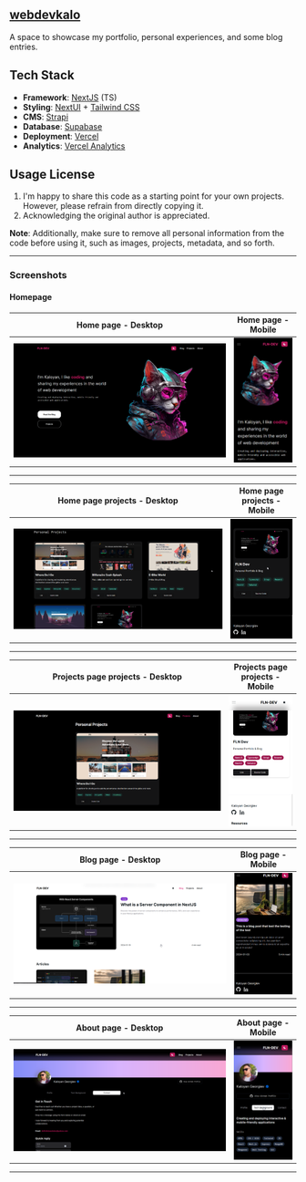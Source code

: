 ## [webdevkalo](https://webdevkalo.vercel.app/)

A space to showcase my portfolio, personal experiences, and some blog entries.

## Tech Stack

- **Framework**: [NextJS](https://nextjs.org/) (TS)
- **Styling**: [NextUI](https://nextui.org/) + [Tailwind CSS](https://tailwindcss.com/)
- **CMS**: [Strapi](https://github.com/flnx/flnDev-cms/)
- **Database**: [Supabase](https://supabase.com/)
- **Deployment**: [Vercel](https://vercel.com/)
- **Analytics**: [Vercel Analytics](https://vercel.com/analytics)

## Usage License

1. I'm happy to share this code as a starting point for your own projects. However, please refrain from directly copying it.
2. Acknowledging the original author is appreciated.

**Note**: Additionally, make sure to remove all personal information from the code before using it, such as images, projects, metadata, and so forth.

---

### Screenshots

#### Homepage

|         Home page - Desktop         |         Home page - Mobile         |
| :---------------------------------: | :--------------------------------: |
| ![](./screenshots/home-desktop.png) | ![](./screenshots/home-mobile.png) |

---

|         Home page projects - Desktop         |       Home page projects - Mobile        |
| :------------------------------------------: | :--------------------------------------: |
| ![](./screenshots/home-projects-desktop.png) | ![](./screenshots/home-projects1-mobile.png) |

---

|    Projects page projects - Desktop     |    Projects page projects - Mobile     |
| :-------------------------------------: | :------------------------------------: |
| ![](./screenshots/projects-desktop.png) | ![](./screenshots/projects-mobile.png) |

---

|         Blog page - Desktop         |         Blog page - Mobile         |
| :---------------------------------: | :--------------------------------: |
| ![](./screenshots/blog-desktop.png) | ![](./screenshots/blog-mobile.png) |

---

|         About page - Desktop         |         About page - Mobile         |
| :----------------------------------: | :---------------------------------: |
| ![](./screenshots/about-desktop.png) | ![](./screenshots/about-mobile.png) |

---
